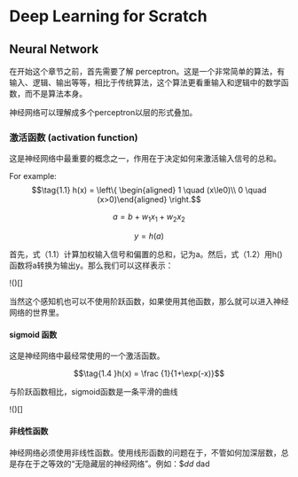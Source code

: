 # Deep Learning for Scratch

## Neural Network

在开始这个章节之前，首先需要了解 perceptron。这是一个非常简单的算法，有输入、逻辑、输出等等，相比于传统算法，这个算法更看重输入和逻辑中的数学函数，而不是算法本身。

神经网络可以理解成多个perceptron以层的形式叠加。

### 激活函数 (activation function)

这是神经网络中最重要的概念之一，作用在于决定如何来激活输入信号的总和。

For example: 
$$\tag{1.1}
	h(x) = \left\{ 
	\begin{aligned} 
	1 \quad (x\le0)\\
	0 \quad (x>0)\end{aligned}
	\right.$$
 
$$\tag{1.2} a = b  + w_1 x_1 + w_2x_2$$
 
$$\tag{1.3} y = h(a)$$
 
首先，式（1.1）计算加权输入信号和偏置的总和，记为a。然后，式（1.2）用h()函数将a转换为输出y。那么我们可以这样表示：

!()[]

当然这个感知机也可以不使用阶跃函数，如果使用其他函数，那么就可以进入神经网络的世界里。

#### sigmoid 函数

这是神经网络中最经常使用的一个激活函数。

$$\tag{1.4 }h(x) = \frac {1}{1+\exp(-x)}$$

与阶跃函数相比，sigmoid函数是一条平滑的曲线

!()[]

#### 非线性函数

神经网络必须使用非线性函数。使用线形函数的问题在于，不管如何加深层数，总是存在于之等效的“无隐藏层的神经网络”。例如：$$dd$ dad
<!--stackedit_data:
eyJoaXN0b3J5IjpbLTE5Mzg4NjQwMDYsLTE1MzU0NzU3ODVdfQ
==
-->